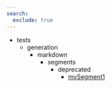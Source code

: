 ```yaml
---
search:
  exclude: true
---
```


[//]: # (DO NOT EDIT THIS FILE DIRECTLY. Instead, edit the corresponding stub file and execute `npm run docs:api`.)

- tests
    - generation
        - markdown
            - segments
                - deprecated
                    - [mySegment1](tests/generation/markdown/segments/deprecated/mySegment1.md)
